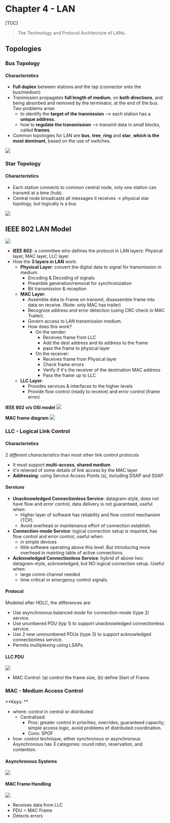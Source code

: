 # Chapter 4 - LAN 
[TOC]

> The Technology and Protocol Architecture of LANs.


## Topologies
### Bus Topology

#### Characteristics
* **Full duplex** between stations and the tap (connector onto the bus/medium)
* Tranmission propagates **full length of medium**, on **both directions**, and being absorbed and removed by the terminator, at the end of the bus. Two problems arise: 
    * to identify the **target of the tranmission** –> each station has a **unique address**.
    * how to **regulate the transmission** –> transmit data in small blocks, called **frames**.
* Common topologies for LAN are **bus**, **tree**, **ring** and **star**, **which is the most dominant**, based on the use of switches.

![](https://dl.dropboxusercontent.com/u/24437878/screenshots/0d36f78a-20e6-45cf-abaa-28fe533f4954.png)

### Star Topology

#### Characteristics
* Each station connects to common central node, only one station can transmit at a time (hub).
* Central node broadcasts all messages it receives -> physical star topology, but logically is a bus

![](https://dl.dropboxusercontent.com/u/24437878/screenshots/055028f0-6b81-4752-982e-90fb36ecbbda.png)

## IEEE 802 LAN Model

![](https://dl.dropboxusercontent.com/u/24437878/screenshots/470710b7-75dd-42d2-bde9-5ea4d599fbe6.png)

* **IEEE 802**: a committee who defines the protocol in LAN layers: Physical layer, MAC layer, LLC layer. 
* How the **3 layers in LAN** work:
    * **Physical Layer**: convert the digital data to signal for transmission in medium.
        * Encoding & Decoding of signals
        * Preamble generation/removal for synchronization
        * Bit transmission & reception
    * **MAC Layer**: 
        * Assemble data to Frame on transmit, disassemble frame into data on receive. (Note: only MAC has trailer)
        * Recognize address and error detection (using CRC check in MAC Trailer).
        * Govern access to LAN transmission medium.
        * How does this work?
            * On the sender: 
                * Receives frame from LLC
                * Add the dest address and its address to the frame
                * pass the frame to physical layer
            * On the receiver:
                * Receives frame from Physical layer
                * Check frame errors
                * Verify if it's the receiver of the destination MAC address
                * Pass the frame up to LLC
    * **LLC Layer**: 
        * Provides services & interfaces to the higher levels
        * Provide flow control (ready to receive) and error control (frame error)

**IEEE 802 v/s OSI model**
![](https://dl.dropboxusercontent.com/u/24437878/screenshots/ebc26895-dfc7-4682-a937-f614d03d9f91.png)

**MAC frame diagram**
![](https://dl.dropboxusercontent.com/u/24437878/screenshots/077b2c00-05e5-45b0-8293-517595725f71.png)

### LLC - Logical Link Control

#### Characteristics
2 _different characteristics_ than most other link control protocols
* It must support **multi-access**, **shared medium**
* it's relieved of some details of link access by the MAC layer
* **Addressing**: using Service Access Points (s), including DSAP and SSAP.

#### Services
* **Unacknowledged Connectionless Service**: datagram-style, does not have flow and error control, data delivery is not guaranteed, useful when:
    * Higher layer of software has reliability and flow control mechanism (TCP). 
    * Avoid overhead or maintenance effort of connection establish.
* **Connection-mode Service**: logical connection setup is required, has flow control and error control, useful when:
    * in simple devices
    * little software operating above this level. But introducing more overhead in mainting table of active connections. 
* **Acknowledged Connectionless Service**: hybrid of above two: datagram-style, acknowledged, but NO logical connection setup. Useful when:
    * large comm channel needed
    * time critical or emergency control signals.

#### Protocol
Modeled after HDLC, the differences are:

* Use asynchronous balanced mode for connection-mode (type 2) service.
* Use unumbered PDU (typ 1) to support unacknowledged connectionless service.
* Use 2 new unnnumbered PDUs (type 3) to support acknowledged connectionless service.
* Permits multiplexing using LSAPs.

#### LLC PDU
![](https://dl.dropboxusercontent.com/u/24437878/screenshots/d9afac34-8cdd-4509-97e3-6f7f0d62a174.png)

* MAC Control: (a) control the frame size, (b) define Start of Frame.

### MAC - Medium Access Control
**Keys: **

* where: control in central or distributed
    * Centralized: 
        * Pros: greater control in priorities, overrides, guaranteed capacity; simple access logic, avoid problems of distributed coordination.
        * Cons: SPOF
* how: control technique, either synchronous or asynchronous. Asynchronous has 3 categories: round robin, reservation, and contention.

#### Asynchronous Systems

![](https://dl.dropboxusercontent.com/u/24437878/screenshots/f7a229c2-86fe-41ef-81b3-a8747d4f6fd1.png)

#### MAC Frame Handling

![](https://dl.dropboxusercontent.com/u/24437878/screenshots/c330ca8b-16d8-4c2c-9d5f-e287c189292c.png)

* Receives data from LLC
* PDU = MAC Frame
* Detects errors 

